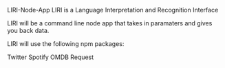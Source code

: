 LIRI-Node-App
LIRI is a Language Interpretation and Recognition Interface

LIRI will be a command line node app that takes in paramaters and gives you back data.

LIRI will use the following npm packages:

Twitter
Spotify
OMDB
Request

